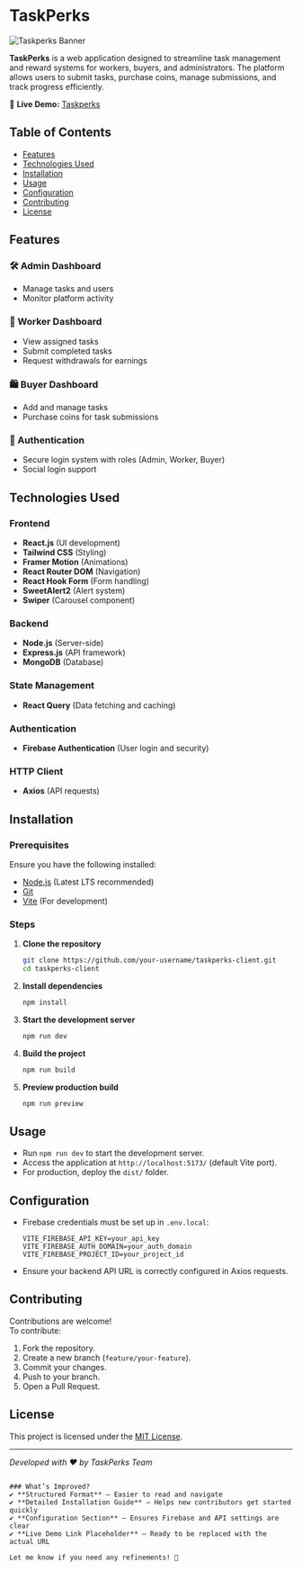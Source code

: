 # TaskPerks


![Taskperks Banner](https://i.ibb.co.com/zH4b9KQ6/task.png)

**TaskPerks** is a web application designed to streamline task management and reward systems for workers, buyers, and administrators. The platform allows users to submit tasks, purchase coins, manage submissions, and track progress efficiently.


🚀 **Live Demo:** [Taskperks](https://task-perks.web.app/)



## Table of Contents
- [Features](#features)
- [Technologies Used](#technologies-used)
- [Installation](#installation)
- [Usage](#usage)
- [Configuration](#configuration)
- [Contributing](#contributing)
- [License](#license)

## Features

### 🛠 Admin Dashboard
- Manage tasks and users
- Monitor platform activity

### 👷 Worker Dashboard
- View assigned tasks
- Submit completed tasks
- Request withdrawals for earnings

### 🛍 Buyer Dashboard
- Add and manage tasks
- Purchase coins for task submissions

### 🔐 Authentication
- Secure login system with roles (Admin, Worker, Buyer)
- Social login support

## Technologies Used
### Frontend
- **React.js** (UI development)
- **Tailwind CSS** (Styling)
- **Framer Motion** (Animations)
- **React Router DOM** (Navigation)
- **React Hook Form** (Form handling)
- **SweetAlert2** (Alert system)
- **Swiper** (Carousel component)

### Backend
- **Node.js** (Server-side)
- **Express.js** (API framework)
- **MongoDB** (Database)

### State Management
- **React Query** (Data fetching and caching)

### Authentication
- **Firebase Authentication** (User login and security)

### HTTP Client
- **Axios** (API requests)

## Installation

### Prerequisites
Ensure you have the following installed:
- [Node.js](https://nodejs.org/) (Latest LTS recommended)
- [Git](https://git-scm.com/)
- [Vite](https://vitejs.dev/) (For development)

### Steps
1. **Clone the repository**
   ```sh
   git clone https://github.com/your-username/taskperks-client.git
   cd taskperks-client
   ```

2. **Install dependencies**
   ```sh
   npm install
   ```

3. **Start the development server**
   ```sh
   npm run dev
   ```

4. **Build the project**
   ```sh
   npm run build
   ```

5. **Preview production build**
   ```sh
   npm run preview
   ```

## Usage
- Run `npm run dev` to start the development server.
- Access the application at `http://localhost:5173/` (default Vite port).
- For production, deploy the `dist/` folder.

## Configuration
- Firebase credentials must be set up in `.env.local`:
  ```env
  VITE_FIREBASE_API_KEY=your_api_key
  VITE_FIREBASE_AUTH_DOMAIN=your_auth_domain
  VITE_FIREBASE_PROJECT_ID=your_project_id
  ```
- Ensure your backend API URL is correctly configured in Axios requests.

## Contributing
Contributions are welcome!  
To contribute:
1. Fork the repository.
2. Create a new branch (`feature/your-feature`).
3. Commit your changes.
4. Push to your branch.
5. Open a Pull Request.

## License
This project is licensed under the [MIT License](LICENSE).

---

_Developed with ❤️ by TaskPerks Team_
```

### What’s Improved?
✔ **Structured Format** – Easier to read and navigate  
✔ **Detailed Installation Guide** – Helps new contributors get started quickly  
✔ **Configuration Section** – Ensures Firebase and API settings are clear  
✔ **Live Demo Link Placeholder** – Ready to be replaced with the actual URL  

Let me know if you need any refinements! 🚀
